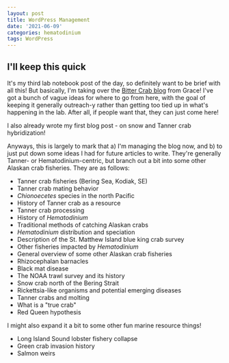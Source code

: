 ```yaml
---
layout: post
title: WordPress Management
date: '2021-06-09'
categories: hematodinium
tags: WordPress
---
```


## I'll keep this quick

It's my third lab notebook post of the day, so definitely want to be brief with all this! But basically, I'm taking over the [Bitter Crab blog](https://bittercrab.wordpress.com/) from Grace! I've got a bunch of vague ideas for where to go from here, with the goal of keeping it generally outreach-y rather than getting too tied up in what's happening in the lab. After all, if people want that, they can just come here!

I also already wrote my first blog post - on snow and Tanner crab hybridization!

Anyways, this is largely to mark that a) I'm managing the blog now, and b) to just put down some ideas I had for future articles to write. They're generally Tanner- or Hematodinium-centric, but branch out a bit into some other Alaskan crab fisheries. They are as follows:

- Tanner crab fisheries (Bering Sea, Kodiak, SE)
- Tanner crab mating behavior
- _Chionoecetes_ species in the north Pacific
- History of Tanner crab as a resource
- Tanner crab processing
- History of _Hematodinium_
- Traditional methods of catching Alaskan crabs
- _Hematodinium_ distribution and speciation
- Description of the St. Matthew Island blue king crab survey
- Other fisheries impacted by _Hematodinium_
- General overview of some other Alaskan crab fisheries
- Rhizocephalan barnacles
- Black mat disease
- The NOAA trawl survey and its history
- Snow crab north of the Bering Strait
- Rickettsia-like organisms and potential emerging diseases
- Tanner crabs and molting
- What is a "true crab"
- Red Queen hypothesis

I might also expand it a bit to some other fun marine resource things!
- Long Island Sound lobster fishery collapse
- Green crab invasion history
- Salmon weirs